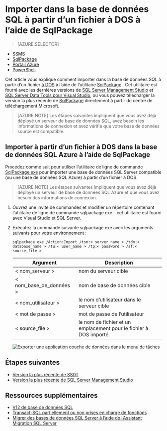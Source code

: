 <properties
   pageTitle="Importer dans la base de données SQL à partir d’un fichier à DOS à l’aide de SqlPackage"
   description="Base de données de SQL Microsoft Azure, migration de base de données, Importer base de données, importer un fichier à DOS, sqlpackage"
   services="sql-database"
   documentationCenter=""
   authors="CarlRabeler"
   manager="jhubbard"
   editor=""/>

<tags
   ms.service="sql-database"
   ms.devlang="NA"
   ms.topic="article"
   ms.tgt_pltfrm="NA"
   ms.workload="sqldb-migrate"
   ms.date="08/24/2016"
   ms.author="carlrab"/>

# <a name="import-to-sql-database-from-a-bacpac-file-using-sqlpackage"></a>Importer dans la base de données SQL à partir d’un fichier à DOS à l’aide de SqlPackage

> [AZURE.SELECTOR]
- [SSMS](sql-database-cloud-migrate-compatible-import-bacpac-ssms.md)
- [SqlPackage](sql-database-cloud-migrate-compatible-import-bacpac-sqlpackage.md)
- [Portail Azure](sql-database-import.md)
- [PowerShell](sql-database-import-powershell.md)

Cet article vous explique comment importer dans la base de données SQL à partir d’un fichier [à DOS](https://msdn.microsoft.com/library/ee210546.aspx#Anchor_4) à l’aide de l’utilitaire [SqlPackage](https://msdn.microsoft.com/library/hh550080.aspx) . Cet utilitaire est fourni avec les dernières versions de [SQL Server Management Studio](https://msdn.microsoft.com/library/mt238290.aspx) et [SQL Server Data Tools pour Visual Studio](https://msdn.microsoft.com/library/mt204009.aspx), ou vous pouvez télécharger la version la plus récente de [SqlPackage](https://www.microsoft.com/en-us/download/details.aspx?id=53876) directement à partir du centre de téléchargement Microsoft.


> [AZURE.NOTE] Les étapes suivantes impliquent que vous avez déjà déployé un serveur de base de données SQL, avez besoin les informations de connexion et avez vérifié que votre base de données source est compatible.

## <a name="import-from-a-bacpac-file-into-azure-sql-database-using-sqlpackage"></a>Importer à partir d’un fichier à DOS dans la base de données SQL Azure à l’aide de SqlPackage

Procédez comme suit pour utiliser l’utilitaire de ligne de commande [SqlPackage.exe](https://msdn.microsoft.com/library/hh550080.aspx) pour importer une base de données SQL Server compatible (ou une base de données SQL Azure) à partir d’un fichier à DOS.

> [AZURE.NOTE] Les étapes suivantes impliquent que vous avez déjà déployé un serveur de base de données SQL Azure et que vous avez besoin des informations de connexion.

1. Ouvrez une invite de commandes et modifier un répertoire contenant l’utilitaire de ligne de commande sqlpackage.exe - cet utilitaire est fourni avec Visual Studio et SQL Server.
2. Exécutez la commande suivante sqlpackage.exe avec les arguments suivants pour votre environnement :

    `sqlpackage.exe /Action:Import /tsn:< server_name > /tdn:< database_name > /tu:< user_name > /tp:< password > /sf:< source_file >`

  	| Argument  | Description  |
  	|---|---|
  	| < nom_serveur >  | nom du serveur cible  |
  	| < nom_base_de_données >  | nom de base de données cible  |
  	| < nom_utilisateur >  | le nom d’utilisateur dans le serveur cible |
  	| < mot de passe >  | mot de passe de l’utilisateur  |
  	| < source_file >  | le nom de fichier et un emplacement pour le fichier à DOS importé  |

    ![Exporter une application couche de données dans le menu de tâches](./media/sql-database-cloud-migrate/TestForCompatibilityUsingSQLPackage01c.png)

## <a name="next-steps"></a>Étapes suivantes

- [Version la plus récente de SSDT](https://msdn.microsoft.com/library/mt204009.aspx)
- [Version la plus récente de SQL Server Management Studio](https://msdn.microsoft.com/library/mt238290.aspx)

## <a name="additional-resources"></a>Ressources supplémentaires

- [V12 de base de données SQL](sql-database-v12-whats-new.md)
- [Transact-SQL partiellement ou non prises en charge de fonctions](sql-database-transact-sql-information.md)
- [Migrer des bases de données SQL Server à l’aide de l’Assistant Migration SQL Server](http://blogs.msdn.com/b/ssma/)
